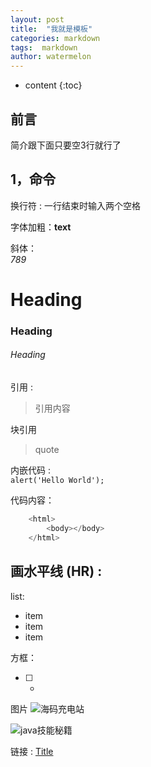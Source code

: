 ```yaml
---
layout: post
title:  "我就是模板"
categories: markdown
tags:  markdown  
author: watermelon
---
```

* content
{:toc}

## 前言
简介跟下面只要空3行就行了



## 1，命令
换行符 : 一行结束时输入两个空格  

字体加粗：**text**  

斜体：  
*789*

# Heading
### Heading
###### Heading
引用 :
> 引用内容

块引用
> quote

内嵌代码 :   
`alert('Hello World');`

代码内容：
```js
    <html>
        <body></body>
    </html>
```

画水平线 (HR) :
--------

list:
* item
* item
* item


方框：
- [ ] -

图片
![海码充电站](https://thumbnail0.baidupcs.com/thumbnail/dc6c2caf3b17bfcefc6f07a8347e9e60?fid=3022657087-250528-297020943375896&time=1543406400&rt=sh&sign=FDTAER-DCb740ccc5511e5e8fedcff06b081203-WOa3fkgBacreZWle6qNdoy77q%2B4%3D&expires=8h&chkv=0&chkbd=0&chkpc=&dp-logid=7696618029486668782&dp-callid=0&size=c710_u400&quality=100&vuk=-&ft=video)


![java技能秘籍](url)

链接 :
[Title](URL)



